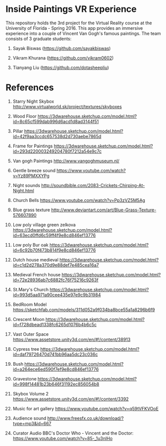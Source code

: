 # Inside Paintings VR Experience
This repository holds the 3rd project for the Virtual Reality course at the University of Florida - Spring 2016. This app provides an immersive experience into a couple of Vincent Van Gogh's famous paintings. The team consists of 3 graduate students:

1. Sayak Biswas (https://github.com/sayakbiswas)

2. Vikram Khurana (https://github.com/vikram0602)

3. Tianyang Liu (https://github.com/dotasheepliu)


# References
1. Starry Night Skybox
http://www.virtualworld.sk/project/textures/skyboxes

2. Wood Floor
https://3dwarehouse.sketchup.com/model.html?id=8c65cf599dab996d6acd1d8ad3144f51

3. Pillar
https://3dwarehouse.sketchup.com/model.html?id=42f9aa3ccdc657538d2d730aebe7865d

4. Frame for Paintings
https://3dwarehouse.sketchup.com/model.html?id=293d220003249204780f7212a54e9c7c

5. Van gogh Paintings
http://www.vangoghmuseum.nl/

6. Gentle breeze sound
https://www.youtube.com/watch?v=Yz89PMXXYPg

7. Night sounds
http://soundbible.com/2083-Crickets-Chirping-At-Night.html

8. Church Bells
https://www.youtube.com/watch?v=Pp3zVZ5M5Ag

9. Blue grass texture
http://www.deviantart.com/art/Blue-Grass-Texture-576607890

10. Low poly village green zelkova
https://3dwarehouse.sketchup.com/model.html?id=63ecd0ffd6c59ff4f9e8cd846ef13776

11. Low poly Bur oak
https://3dwarehouse.sketchup.com/model.html?id=6c92b70f473b814f9e8cd846ef13776

12. Dutch house medieval
https://3dwarehouse.sketchup.com/model.html?id=c1d2d278a370d9e88def7e485cea16a7

13. Medieval French house
https://3dwarehouse.sketchup.com/model.html?id=72e28936ab7c6882fc76f75216c9263f

14. St.Mary's Church
https://3dwarehouse.sketchup.com/model.html?id=993d5aa971a90cee435e97e9c9b31984

15. BedRoom Model
https://sketchfab.com/models/311d052a9f034ba8bce55a1a8296b6f9

16. Crescent Moon
https://3dwarehouse.sketchup.com/model.html?id=f728dbead1338fc6265d1076b4b6c5c

17. Vast Outer Space
https://www.assetstore.unity3d.com/en/#!/content/38913

18. Cypress tree
https://3dwarehouse.sketchup.com/model.html?id=daf79726470d741bb96aa5dc23c036c

19. Bush
https://3dwarehouse.sketchup.com/model.html?id=a264ece6ed590f7ef9e8cd846ef13776

20. Gravestone
https://3dwarehouse.sketchup.com/model.html?id=998f14481b23b646f31192ec856054b8

21. Skybox Volume 2
https://www.assetstore.unity3d.com/en/#!/content/3392

22. Music for art gallery
https://www.youtube.com/watch?v=q59tVFKVOoE

23. Audience sound
http://www.freesfx.co.uk/download/?type=mp3&id=667

24. Curator Audio
BBC's Doctor Who - Vincent and the Doctor: https://www.youtube.com/watch?v=85-_1u3nIHo